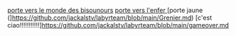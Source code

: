 [porte vers le monde des bisounours](https://github.com/jackalstv/labyrteam/blob/main/l'appartement_des_enfer_d_outre_mer.md)
[porte vers l'enfer ](https://github.com/jackalstv/labyrteam/blob/main/garage.md)
[porte jaune (]https://github.com/jackalstv/labyrteam/blob/main/Grenier.md)
[c'est ciao!!!!!!!!!!!]https://github.com/jackalstv/labyrteam/blob/main/gameover.md
